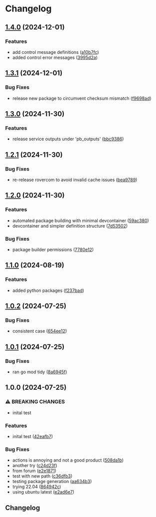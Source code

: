 # Changelog

## [1.4.0](https://github.com/VU-ASE/rovercom/compare/v1.3.1...v1.4.0) (2024-12-01)


### Features

* add control message definitions ([a10b7fc](https://github.com/VU-ASE/rovercom/commit/a10b7fc882e62ec003e0e0a4b2b1ae4fb4a2d4b8))
* added control error messages ([3995d2a](https://github.com/VU-ASE/rovercom/commit/3995d2a10142c181760bc1b36963ea53065647ef))

## [1.3.1](https://github.com/VU-ASE/rovercom/compare/v1.3.0...v1.3.1) (2024-12-01)


### Bug Fixes

* release new package to circumvent checksum mismatch ([f9698ad](https://github.com/VU-ASE/rovercom/commit/f9698adab01c4bd58107855a97e9e3b8d574f409))

## [1.3.0](https://github.com/VU-ASE/rovercom/compare/v1.2.1...v1.3.0) (2024-11-30)


### Features

* release service outputs under 'pb_outputs' ([bbc9386](https://github.com/VU-ASE/rovercom/commit/bbc9386d5ea5af2fb3009e6b7b5697e2274a8a76))

## [1.2.1](https://github.com/VU-ASE/rovercom/compare/v1.2.0...v1.2.1) (2024-11-30)


### Bug Fixes

* re-release rovercom to avoid invalid cache issues ([bea9789](https://github.com/VU-ASE/rovercom/commit/bea9789dabd7052c6c5fb66291f715f30d7fdd1a))

## [1.2.0](https://github.com/VU-ASE/rovercom/compare/v1.1.0...v1.2.0) (2024-11-30)


### Features

* automated package building with minimal devcontainer ([59ac380](https://github.com/VU-ASE/rovercom/commit/59ac380de51e38b7212ec39a27f81097c303e7dc))
* devcontainer and simpler definition structure ([7d53502](https://github.com/VU-ASE/rovercom/commit/7d53502a402bf8ec96c0ad63675d0a3ff4f3252d))


### Bug Fixes

* package builder permissions ([7780e12](https://github.com/VU-ASE/rovercom/commit/7780e1279933da9af7e7c81b657b23cd76639318))

## [1.1.0](https://github.com/VU-ASE/rovercom/compare/v1.0.2...v1.1.0) (2024-08-19)


### Features

* added python packages ([f237bad](https://github.com/VU-ASE/rovercom/commit/f237bad21f272d03a9113e9b623f8e3d2e942cce))

## [1.0.2](https://github.com/VU-ASE/rovercom/compare/v1.0.1...v1.0.2) (2024-07-25)


### Bug Fixes

* consistent case ([654ee12](https://github.com/VU-ASE/rovercom/commit/654ee12ca4580e53b1d5da17375b541a77528942))

## [1.0.1](https://github.com/VU-ASE/rovercom/compare/v1.0.0...v1.0.1) (2024-07-25)


### Bug Fixes

* ran go mod tidy ([8a6945f](https://github.com/VU-ASE/rovercom/commit/8a6945f8f79851239f12c483648b86672222cfc1))

## 1.0.0 (2024-07-25)


### ⚠ BREAKING CHANGES

* inital test

### Features

* inital test ([42eafb7](https://github.com/VU-ASE/rovercom/commit/42eafb7b04aa6aefb39fec14fffa2717e1ab775a))


### Bug Fixes

* actions is annoying and not a good product ([508da1b](https://github.com/VU-ASE/rovercom/commit/508da1b4eeefe5a1f239a220e5fbec6363120ffd))
* another try ([c24d23f](https://github.com/VU-ASE/rovercom/commit/c24d23f6c433d99dc79f7dfffbf26a62e09c2379))
* from forum ([e2e1871](https://github.com/VU-ASE/rovercom/commit/e2e1871ed4411d59ed778df761d3da54af1c08f7))
* test with new path ([c36dfb3](https://github.com/VU-ASE/rovercom/commit/c36dfb336a6a1df5c46d8b4553a825e40d8474df))
* testing package generation ([aa634b3](https://github.com/VU-ASE/rovercom/commit/aa634b390c2593830a1fe43fb68b027cab9717f0))
* trying 22.04 ([864942c](https://github.com/VU-ASE/rovercom/commit/864942cdfdd5a5a2a670720310e8362bedcf234f))
* using ubuntu latest ([e2ad6e7](https://github.com/VU-ASE/rovercom/commit/e2ad6e733960fd6e03182500855a025f6fb091fa))

## Changelog
